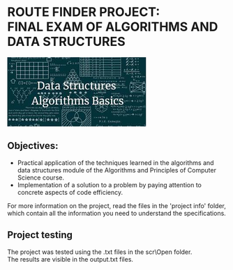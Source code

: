 # ROUTE FINDER PROJECT:<br> FINAL EXAM OF ALGORITHMS AND DATA STRUCTURES

![alt text](Image.jpg)

## Objectives:
+ Practical application of the techniques learned in the algorithms and data structures module of the Algorithms and Principles of Computer Science course.
+ Implementation of a solution to a problem by paying attention to concrete aspects of code efficiency.

For more information on the project, read the files in the 'project info' folder, which contain all the information you need to understand the specifications.

## Project testing
The project was tested using the .txt files in the scr\Open folder.<br>
The results are visible in the output.txt files.
